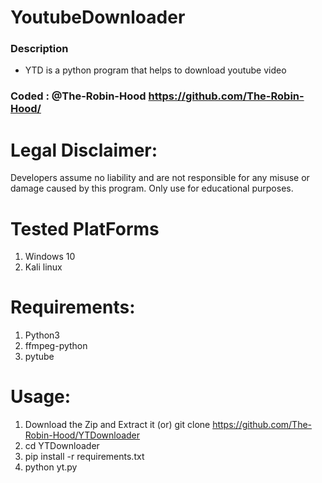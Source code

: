 # YoutubeDownloader
### Description
- YTD is a python program that helps to download youtube video 

### Coded : @The-Robin-Hood https://github.com/The-Robin-Hood/

# Legal Disclaimer:
Developers assume no liability and are not responsible for any misuse or damage caused by this program. Only use for educational purposes.

# Tested PlatForms
1. Windows 10
2. Kali linux

# Requirements:
1. Python3
2. ffmpeg-python
3. pytube
 
 # Usage:
1. Download the Zip and Extract it (or) 
   git clone https://github.com/The-Robin-Hood/YTDownloader
2. cd YTDownloader
3. pip install -r requirements.txt
4. python yt.py
